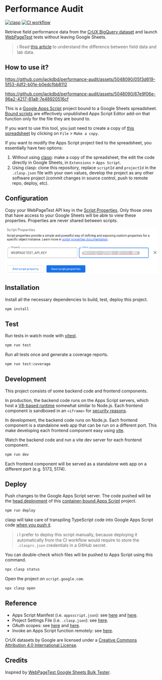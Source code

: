 # Performance Audit

[![clasp](https://img.shields.io/badge/built%20with-clasp-4285f4.svg)](https://github.com/google/clasp)
[![CI workflow](https://github.com/jackdbd/performance-audit/actions/workflows/ci.yaml/badge.svg)](https://github.com/jackdbd/performance-audit/actions/workflows/ci.yaml)

Retrieve field performance data from the [CrUX BigQuery dataset](https://developer.chrome.com/docs/crux/bigquery/) and launch [WebPageTest](https://docs.webpagetest.org/api/reference/) tests without leaving Google Sheets.

> :information_source: Read [this article](https://web.dev/lab-and-field-data-differences/) to understand the difference between field data and lab data.

## How to use it?

https://github.com/jackdbd/performance-audit/assets/5048090/05f3d619-5f53-4df2-b01e-b0edcfbb8112

https://github.com/jackdbd/performance-audit/assets/5048090/67e9f06e-96a2-4217-81a8-7e48920516cf

This is a [Google Apps Script](https://developers.google.com/apps-script) project bound to a Google Sheets spreadsheet. [Bound scripts](https://developers.google.com/apps-script/guides/bound) are effectively unpublished Apps Script Editor add-on that function only for the file they are bound to.

If you want to use this tool, you just need to create a copy of [this spreadsheet](https://docs.google.com/spreadsheets/d/12Z3HBsRuuJp8yXTa9uaK2CzY6so_uIOrRGa8kaq8ZPk/) by clicking on `File` > `Make a copy`.

If you want to modify the Apps Script project tied to the spreadsheet, you essentially have two options:

1. Without using [clasp](https://github.com/google/clasp): make a copy of the spreadsheet, the edit the code directly in Google Sheets, in `Extensions` > `Apps Script`.
2. Using clasp: clone this repository, replace `scriptId` and `projectId` in the `.clasp.json` file with your own values, develop the project as any other software project (commit changes in source control, push to remote repo, deploy, etc).

## Configuration

Copy your WebPageTest API key in the [Script Properties](https://developers.google.com/apps-script/guides/properties). Only those ones that have access to your Google Sheets will be able to view these properties. Properties are never shared between scripts.

![Key-Value pairs in Script Properties](./assets/images/script-properties.png)

## Installation

Install all the necessary dependencies to build, test, deploy this project.

```sh
npm install
```

## Test

Run tests in watch mode with [vitest](https://vitest.dev/).

```sh
npm run test
```

Run all tests once and generate a coverage reports.

```sh
npm run test:coverage
```

## Development

This project consists of some backend code and frontend components.

In production, the backend code runs on the Apps Script servers, which host a [V8-based runtime](https://developers.google.com/apps-script/guides/v8-runtime) somewhat similar to Node.js. Each frontend component is sandboxed in an `<iframe>` for [security reasons](https://developers.google.com/apps-script/guides/html/restrictions).

In development, the backend code runs on Node.js. Each frontend component is a standalone web app that can be run on a different port. This make developing each frontend component easy using [vite](https://vitejs.dev/guide/).

Watch the backend code and run a vite dev server for each frontend component.

```sh
npm run dev
```

Each frontend component will be served as a standalone web app on a different port (e.g. 5173, 5174).

## Deploy

Push changes to the Google Apps Script server. The code pushed will be the [head deployment](https://developers.google.com/apps-script/concepts/deployments#head_deployments) of this [container-bound Apps Script](https://developers.google.com/apps-script/guides/bound) project.

```sh
npm run deploy
```

clasp will take care of transpiling TypeScript code into Google Apps Script code [when you push it](https://developers.google.com/apps-script/guides/typescript).

> :information_source: I prefer to deploy this script manually, because deploying it automatically from the CI workflow would require to store the `.clasprc.json` credentials in a GitHub secret.

You can double-check which files will be pushed to Apps Script using this command.

```sh
npx clasp status
```

Open the project on `script.google.com`.

```sh
npx clasp open
```

## Reference

- Apps Script Manifest (i.e. `appsscript.json`): see [here](https://developers.google.com/apps-script/concepts/manifests) and [here](https://developers.google.com/apps-script/manifest).
- Project Settings File (i.e. `.clasp.json`): see [here](https://github.com/google/clasp#project-settings-file-claspjson).
- OAuth scopes: see [here](https://developers.google.com/apps-script/add-ons/concepts/workspace-scopes) and [here](https://developers.google.com/apps-script/add-ons/concepts/editor-scopes).
- Invoke an Apps Script function remotely: see [here](https://github.com/google/clasp/blob/master/docs/run.md).

CrUX datasets by Google are licensed under a [Creative Commons Attribution 4.0 International License](https://creativecommons.org/licenses/by/4.0/).

## Credits

Inspired by [WebPageTest Google Sheets Bulk Tester](https://github.com/WebPageTest/WebPageTest-Bulk-Tester).
